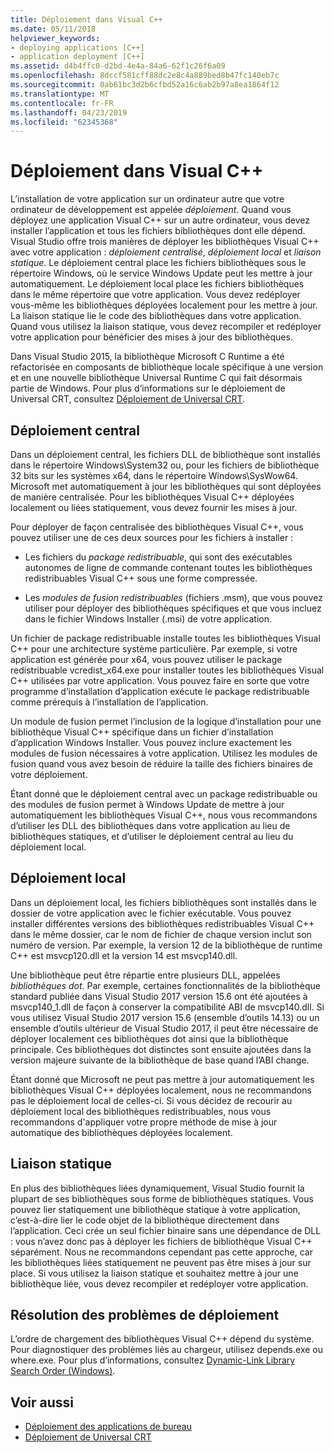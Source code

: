 ```yaml
---
title: Déploiement dans Visual C++
ms.date: 05/11/2018
helpviewer_keywords:
- deploying applications [C++]
- application deployment [C++]
ms.assetid: d4b4ffc0-d2bd-4e4a-84a6-62f1c26f6a09
ms.openlocfilehash: 8dccf581cff88dc2e8c4a889bed8b47fc140eb7c
ms.sourcegitcommit: 0ab61bc3d2b6cfbd52a16c6ab2b97a8ea1864f12
ms.translationtype: MT
ms.contentlocale: fr-FR
ms.lasthandoff: 04/23/2019
ms.locfileid: "62345368"
---
```

# <a name="deployment-in-visual-c"></a>Déploiement dans Visual C++

L’installation de votre application sur un ordinateur autre que votre ordinateur de développement est appelée *déploiement*. Quand vous déployez une application Visual C++ sur un autre ordinateur, vous devez installer l’application et tous les fichiers bibliothèques dont elle dépend. Visual Studio offre trois manières de déployer les bibliothèques Visual C++ avec votre application : *déploiement centralisé*, *déploiement local* et *liaison statique*. Le déploiement central place les fichiers bibliothèques sous le répertoire Windows, où le service Windows Update peut les mettre à jour automatiquement. Le déploiement local place les fichiers bibliothèques dans le même répertoire que votre application. Vous devez redéployer vous-même les bibliothèques déployées localement pour les mettre à jour. La liaison statique lie le code des bibliothèques dans votre application. Quand vous utilisez la liaison statique, vous devez recompiler et redéployer votre application pour bénéficier des mises à jour des bibliothèques.

Dans Visual Studio 2015, la bibliothèque Microsoft C Runtime a été refactorisée en composants de bibliothèque locale spécifique à une version et en une nouvelle bibliothèque Universal Runtime C qui fait désormais partie de Windows. Pour plus d’informations sur le déploiement de Universal CRT, consultez [Déploiement de Universal CRT](universal-crt-deployment.md).

## <a name="central-deployment"></a>Déploiement central

Dans un déploiement central, les fichiers DLL de bibliothèque sont installés dans le répertoire Windows\System32 ou, pour les fichiers de bibliothèque 32 bits sur les systèmes x64, dans le répertoire Windows\SysWow64. Microsoft met automatiquement à jour les bibliothèques qui sont déployées de manière centralisée. Pour les bibliothèques Visual C++ déployées localement ou liées statiquement, vous devez fournir les mises à jour.

Pour déployer de façon centralisée des bibliothèques Visual C++, vous pouvez utiliser une de ces deux sources pour les fichiers à installer :

- Les fichiers du *package redistribuable*, qui sont des exécutables autonomes de ligne de commande contenant toutes les bibliothèques redistribuables Visual C++ sous une forme compressée.

- Les *modules de fusion redistribuables* (fichiers .msm), que vous pouvez utiliser pour déployer des bibliothèques spécifiques et que vous incluez dans le fichier Windows Installer (.msi) de votre application.

Un fichier de package redistribuable installe toutes les bibliothèques Visual C++ pour une architecture système particulière. Par exemple, si votre application est générée pour x64, vous pouvez utiliser le package redistribuable vcredist_x64.exe pour installer toutes les bibliothèques Visual C++ utilisées par votre application. Vous pouvez faire en sorte que votre programme d’installation d’application exécute le package redistribuable comme prérequis à l’installation de l’application.

Un module de fusion permet l’inclusion de la logique d’installation pour une bibliothèque Visual C++ spécifique dans un fichier d’installation d’application Windows Installer. Vous pouvez inclure exactement les modules de fusion nécessaires à votre application. Utilisez les modules de fusion quand vous avez besoin de réduire la taille des fichiers binaires de votre déploiement.

Étant donné que le déploiement central avec un package redistribuable ou des modules de fusion permet à Windows Update de mettre à jour automatiquement les bibliothèques Visual C++, nous vous recommandons d’utiliser les DLL des bibliothèques dans votre application au lieu de bibliothèques statiques, et d’utiliser le déploiement central au lieu du déploiement local.

## <a name="local-deployment"></a>Déploiement local

Dans un déploiement local, les fichiers bibliothèques sont installés dans le dossier de votre application avec le fichier exécutable. Vous pouvez installer différentes versions des bibliothèques redistribuables Visual C++ dans le même dossier, car le nom de fichier de chaque version inclut son numéro de version. Par exemple, la version 12 de la bibliothèque de runtime C++ est msvcp120.dll et la version 14 est msvcp140.dll.

Une bibliothèque peut être répartie entre plusieurs DLL, appelées *bibliothèques dot*. Par exemple, certaines fonctionnalités de la bibliothèque standard publiée dans Visual Studio 2017 version 15.6 ont été ajoutées à msvcp140_1.dll de façon à conserver la compatibilité ABI de msvcp140.dll. Si vous utilisez Visual Studio 2017 version 15.6 (ensemble d’outils 14.13) ou un ensemble d’outils ultérieur de Visual Studio 2017, il peut être nécessaire de déployer localement ces bibliothèques dot ainsi que la bibliothèque principale. Ces bibliothèques dot distinctes sont ensuite ajoutées dans la version majeure suivante de la bibliothèque de base quand l’ABI change.

Étant donné que Microsoft ne peut pas mettre à jour automatiquement les bibliothèques Visual C++ déployées localement, nous ne recommandons pas le déploiement local de celles-ci. Si vous décidez de recourir au déploiement local des bibliothèques redistribuables, nous vous recommandons d'appliquer votre propre méthode de mise à jour automatique des bibliothèques déployées localement.

## <a name="static-linking"></a>Liaison statique

En plus des bibliothèques liées dynamiquement, Visual Studio fournit la plupart de ses bibliothèques sous forme de bibliothèques statiques. Vous pouvez lier statiquement une bibliothèque statique à votre application, c’est-à-dire lier le code objet de la bibliothèque directement dans l’application. Ceci crée un seul fichier binaire sans une dépendance de DLL : vous n’avez donc pas à déployer les fichiers de bibliothèque Visual C++ séparément. Nous ne recommandons cependant pas cette approche, car les bibliothèques liées statiquement ne peuvent pas être mises à jour sur place. Si vous utilisez la liaison statique et souhaitez mettre à jour une bibliothèque liée, vous devez recompiler et redéployer votre application.

## <a name="troubleshooting-deployment-issues"></a>Résolution des problèmes de déploiement

L’ordre de chargement des bibliothèques Visual C++ dépend du système. Pour diagnostiquer des problèmes liés au chargeur, utilisez depends.exe ou where.exe. Pour plus d’informations, consultez [Dynamic-Link Library Search Order (Windows)](/windows/desktop/Dlls/dynamic-link-library-search-order).

## <a name="see-also"></a>Voir aussi

- [Déploiement des applications de bureau](deploying-native-desktop-applications-visual-cpp.md)
- [Déploiement de Universal CRT](universal-crt-deployment.md)
